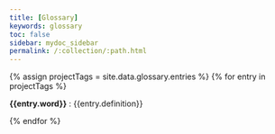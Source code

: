 ```yaml
---
title: [Glossary]
keywords: glossary
toc: false
sidebar: mydoc_sidebar
permalink: /:collection/:path.html
---
```


<div class="glossary">
{% assign projectTags = site.data.glossary.entries %}
{% for entry in projectTags %}
  <p><strong>{{entry.word}}</strong> : {{entry.definition}} </p>
{% endfor %}
</div>
